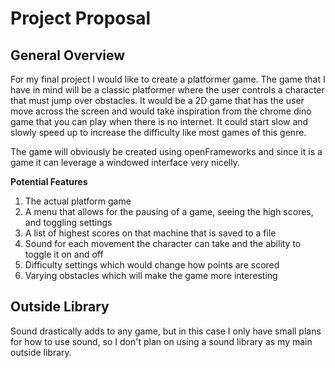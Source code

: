 # Project Proposal

## General Overview

  For my final project I would like to create a platformer game. The game that I have in mind will be a classic platformer where the user controls a character that must jump over obstacles. It would be a 2D game that has the user move across the screen and would take inspiration from the chrome dino game that you can play when there is no internet. It could start slow and slowly speed up to increase the difficulty like most games of this genre.
 
 The game will obviously be created using openFrameworks and since it is a game it can leverage a windowed interface very nicelly.
 
 **Potential Features**
 1. The actual platform game
 2. A menu that allows for the pausing of a game, seeing the high scores, and toggling settings
 3. A list of highest scores on that machine that is saved to a file
 4. Sound for each movement the character can take and the ability to toggle it on and off
 5. Difficulty settings which would change how points are scored
 6. Varying obstacles which will make the game more interesting

## Outside Library

Sound drastically adds to any game, but in this case I only have small plans for how to use sound, so I don't plan on using a sound library as my main outside library.
